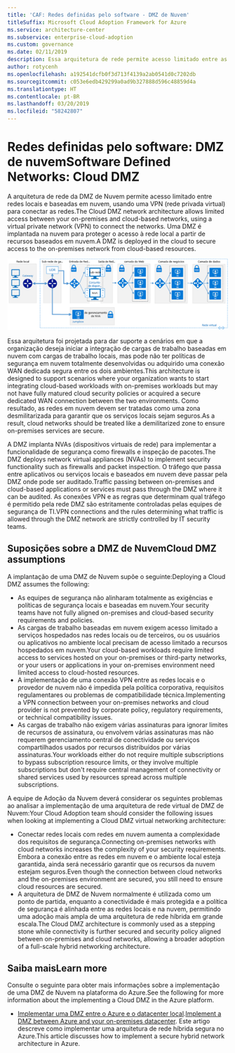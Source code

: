```yaml
---
title: 'CAF: Redes definidas pelo software - DMZ de Nuvem'
titleSuffix: Microsoft Cloud Adoption Framework for Azure
ms.service: architecture-center
ms.subservice: enterprise-cloud-adoption
ms.custom: governance
ms.date: 02/11/2019
description: Essa arquitetura de rede permite acesso limitado entre as redes locais e baseadas em nuvem
author: rotycenh
ms.openlocfilehash: a192541dcfb0f3d713f4139a2ab0541d0c7202db
ms.sourcegitcommit: c053e6edb429299a0ad9b327888d596c48859d4a
ms.translationtype: HT
ms.contentlocale: pt-BR
ms.lasthandoff: 03/20/2019
ms.locfileid: "58242807"
---
```

# <a name="software-defined-networks-cloud-dmz"></a><span data-ttu-id="b86c7-103">Redes definidas pelo software: DMZ de nuvem</span><span class="sxs-lookup"><span data-stu-id="b86c7-103">Software Defined Networks: Cloud DMZ</span></span>

<span data-ttu-id="b86c7-104">A arquitetura de rede da DMZ de Nuvem permite acesso limitado entre redes locais e baseadas em nuvem, usando uma VPN (rede privada virtual) para conectar as redes.</span><span class="sxs-lookup"><span data-stu-id="b86c7-104">The Cloud DMZ network architecture allows limited access between your on-premises and cloud-based networks, using a virtual private network (VPN) to connect the networks.</span></span> <span data-ttu-id="b86c7-105">Uma DMZ é implantada na nuvem para proteger o acesso à rede local a partir de recursos baseados em nuvem.</span><span class="sxs-lookup"><span data-stu-id="b86c7-105">A DMZ is deployed in the cloud to secure access to the on-premises network from cloud-based resources.</span></span>

![Proteger arquitetura de rede híbrida](../../../reference-architectures/dmz/images/dmz-private.png)

<span data-ttu-id="b86c7-107">Essa arquitetura foi projetada para dar suporte a cenários em que a organização deseja iniciar a integração de cargas de trabalho baseadas em nuvem com cargas de trabalho locais, mas pode não ter políticas de segurança em nuvem totalmente desenvolvidas ou adquirido uma conexão WAN dedicada segura entre os dois ambientes.</span><span class="sxs-lookup"><span data-stu-id="b86c7-107">This architecture is designed to support scenarios where your organization wants to start integrating cloud-based workloads with on-premises workloads but may not have fully matured cloud security policies or acquired a secure dedicated WAN connection between the two environments.</span></span> <span data-ttu-id="b86c7-108">Como resultado, as redes em nuvem devem ser tratadas como uma zona desmilitarizada para garantir que os serviços locais sejam seguros.</span><span class="sxs-lookup"><span data-stu-id="b86c7-108">As a result, cloud networks should be treated like a demilitarized zone to ensure on-premises services are secure.</span></span>

<span data-ttu-id="b86c7-109">A DMZ implanta NVAs (dispositivos virtuais de rede) para implementar a funcionalidade de segurança como firewalls e inspeção de pacotes.</span><span class="sxs-lookup"><span data-stu-id="b86c7-109">The DMZ deploys network virtual appliances (NVAs) to implement security functionality such as firewalls and packet inspection.</span></span> <span data-ttu-id="b86c7-110">O tráfego que passa entre aplicativos ou serviços locais e baseados em nuvem deve passar pela DMZ onde pode ser auditado.</span><span class="sxs-lookup"><span data-stu-id="b86c7-110">Traffic passing between on-premises and cloud-based applications or services must pass through the DMZ where it can be audited.</span></span> <span data-ttu-id="b86c7-111">As conexões VPN e as regras que determinam qual tráfego é permitido pela rede DMZ são estritamente controladas pelas equipes de segurança de TI.</span><span class="sxs-lookup"><span data-stu-id="b86c7-111">VPN connections and the rules determining what traffic is allowed through the DMZ network are strictly controlled by IT security teams.</span></span>

## <a name="cloud-dmz-assumptions"></a><span data-ttu-id="b86c7-112">Suposições sobre a DMZ de Nuvem</span><span class="sxs-lookup"><span data-stu-id="b86c7-112">Cloud DMZ assumptions</span></span>

<span data-ttu-id="b86c7-113">A implantação de uma DMZ de Nuvem supõe o seguinte:</span><span class="sxs-lookup"><span data-stu-id="b86c7-113">Deploying a Cloud DMZ assumes the following:</span></span>

- <span data-ttu-id="b86c7-114">As equipes de segurança não alinharam totalmente as exigências e políticas de segurança locais e baseadas em nuvem.</span><span class="sxs-lookup"><span data-stu-id="b86c7-114">Your security teams have not fully aligned on-premises and cloud-based security requirements and policies.</span></span>
- <span data-ttu-id="b86c7-115">As cargas de trabalho baseadas em nuvem exigem acesso limitado a serviços hospedados nas redes locais ou de terceiros, ou os usuários ou aplicativos no ambiente local precisam de acesso limitado a recursos hospedados em nuvem.</span><span class="sxs-lookup"><span data-stu-id="b86c7-115">Your cloud-based workloads require limited access to services hosted on your on-premises or third-party networks, or your users or applications in your on-premises environment need limited access to cloud-hosted resources.</span></span>
- <span data-ttu-id="b86c7-116">A implementação de uma conexão VPN entre as redes locais e o provedor de nuvem não é impedida pela política corporativa, requisitos regulamentares ou problemas de compatibilidade técnica.</span><span class="sxs-lookup"><span data-stu-id="b86c7-116">Implementing a VPN connection between your on-premises networks and cloud provider is not prevented by corporate policy, regulatory requirements, or technical compatibility issues.</span></span>
- <span data-ttu-id="b86c7-117">As cargas de trabalho não exigem várias assinaturas para ignorar limites de recursos de assinatura, ou envolvem várias assinaturas mas não requerem gerenciamento central de conectividade ou serviços compartilhados usados por recursos distribuídos por várias assinaturas.</span><span class="sxs-lookup"><span data-stu-id="b86c7-117">Your workloads either do not require multiple subscriptions to bypass subscription resource limits, or they involve multiple subscriptions but don't require central management of connectivity or shared services used by resources spread across multiple subscriptions.</span></span>

<span data-ttu-id="b86c7-118">A equipe de Adoção da Nuvem deverá considerar os seguintes problemas ao analisar a implementação de uma arquitetura de rede virtual de DMZ de Nuvem:</span><span class="sxs-lookup"><span data-stu-id="b86c7-118">Your Cloud Adoption team should consider the following issues when looking at implementing a Cloud DMZ virtual networking architecture:</span></span>

- <span data-ttu-id="b86c7-119">Conectar redes locais com redes em nuvem aumenta a complexidade dos requisitos de segurança.</span><span class="sxs-lookup"><span data-stu-id="b86c7-119">Connecting on-premises networks with cloud networks increases the complexity of your security requirements.</span></span> <span data-ttu-id="b86c7-120">Embora a conexão entre as redes em nuvem e o ambiente local esteja garantida, ainda será necessário garantir que os recursos da nuvem estejam seguros.</span><span class="sxs-lookup"><span data-stu-id="b86c7-120">Even though the connection between cloud networks and the on-premises environment are secured, you still need to ensure cloud resources are secured.</span></span>
- <span data-ttu-id="b86c7-121">A arquitetura de DMZ de Nuvem normalmente é utilizada como um ponto de partida, enquanto a conectividade é mais protegida e a política de segurança é alinhada entre as redes locais e na nuvem, permitindo uma adoção mais ampla de uma arquitetura de rede híbrida em grande escala.</span><span class="sxs-lookup"><span data-stu-id="b86c7-121">The Cloud DMZ architecture is commonly used as a stepping stone while connectivity is further secured and security policy aligned between on-premises and cloud networks, allowing a broader adoption of a full-scale hybrid networking architecture.</span></span>

## <a name="learn-more"></a><span data-ttu-id="b86c7-122">Saiba mais</span><span class="sxs-lookup"><span data-stu-id="b86c7-122">Learn more</span></span>

<span data-ttu-id="b86c7-123">Consulte o seguinte para obter mais informações sobre a implementação de uma DMZ de Nuvem na plataforma do Azure.</span><span class="sxs-lookup"><span data-stu-id="b86c7-123">See the following for more information about the implementing a Cloud DMZ in the Azure platform.</span></span>

- <span data-ttu-id="b86c7-124">[Implementar uma DMZ entre o Azure e o datacenter local](../../../reference-architectures/dmz/secure-vnet-hybrid.md).</span><span class="sxs-lookup"><span data-stu-id="b86c7-124">[Implement a DMZ between Azure and your on-premises datacenter](../../../reference-architectures/dmz/secure-vnet-hybrid.md).</span></span> <span data-ttu-id="b86c7-125">Este artigo descreve como implementar uma arquitetura de rede híbrida segura no Azure.</span><span class="sxs-lookup"><span data-stu-id="b86c7-125">This article discusses how to implement a secure hybrid network architecture in Azure.</span></span>
